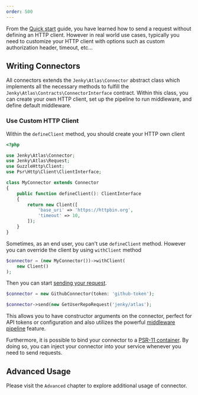 ```yaml
---
order: 500
---
```


From the [Quick start](../getting-started/quickstart.md#creating-request) guide, you have learned how to send a request without defining an HTTP client. However in real world use cases, typically you need to customize your HTTP client with options such as custom authorization header, timeout, etc...

## Writing Connectors

All connectors extends the `Jenky\Atlas\Connector` abstract class which implements all the necessary methods to fulfill the `Jenky\Atlas\Contracts\ConnectorInterface` contract. Within this class, you can create your own HTTP client, set up the pipeline to run middleware, and define default middleware.

### Use Custom HTTP Client

Within the `defineClient` method, you should create your HTTP own client

```php
<?php

use Jenky\Atlas\Connector;
use Jenky\Atlas\Request;
use GuzzleHttp\Client;
use Psr\Http\Client\ClientInterface;

class MyConnector extends Connector
{
    public function defineClient(): ClientInterface
    {
        return new Client([
            'base_uri' => 'https://httpbin.org',
            'timeout' => 10,
        ]);
    }
}
```

Sometimes, as an end user, you can't use `defineClient` method. However you can override the client by using `withClient` method

```php
$connector = (new MyConnector())->withClient(
    new Client()
);
```

Then you can start [sending your request](requests.md#making-requests).

```php
$connector = new GithubConnector(token: 'github-token');

$connector->send(new GetUserRepoRequest('jenky/atlas');
```

This allows you to have constructor arguments on the connector, perfect for API tokens or configuration and also utilizes the powerful [middleware pipeline](../advanced/middleware.md) feature.

Furthermore, it is possible to bind your connector to a [PSR-11 container](https://www.php-fig.org/psr/psr-11/). By doing so, you can inject your connector into your service whenever you need to send requests.

## Advanced Usage

Please visit the `Advanced` chapter to explore additional usage of connector.
